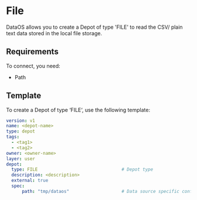 # File

DataOS allows you to create a Depot of type 'FILE' to read the CSV/ plain text data stored in the local file storage.

## Requirements

To connect, you need:

- Path

## Template

To create a Depot of type ‘FILE‘, use the following template:

```yaml
version: v1
name: <depot-name>
type: depot
tags:
  - <tag1>
  - <tag2>
owner: <owner-name>
layer: user
depot:
  type: FILE                                # Depot type
  description: <description>              
  external: true
  spec:
      path: "tmp/dataos"                    # Data source specific configuration
```